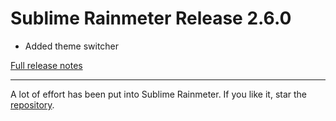 # Sublime Rainmeter Release 2.6.0

* Added theme switcher

[Full release notes](https://github.com/thatsIch/sublime-rainmeter/releases/tag/2.6.0)

---

A lot of effort has been put into Sublime Rainmeter. If you like it, star the [repository](https://github.com/thatsIch/sublime-rainmeter).
